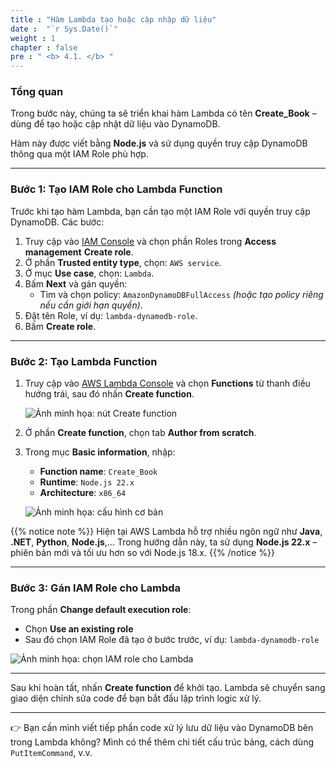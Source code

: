 ```yaml
---
title : "Hàm Lambda tạo hoặc cập nhập dữ liệu"
date :  "`r Sys.Date()`"
weight : 1
chapter : false
pre : " <b> 4.1. </b> "
---
```


### Tổng quan

Trong bước này, chúng ta sẽ triển khai hàm Lambda có tên **Create_Book** – dùng để tạo hoặc cập nhật dữ liệu vào DynamoDB.

Hàm này được viết bằng **Node.js** và sử dụng quyền truy cập DynamoDB thông qua một IAM Role phù hợp.

---

### Bước 1: Tạo IAM Role cho Lambda Function

Trước khi tạo hàm Lambda, bạn cần tạo một IAM Role với quyền truy cập DynamoDB. Các bước:

1. Truy cập vào [IAM Console](https://console.aws.amazon.com/iam/home#/roles) và chọn phần Roles trong **Access management** **Create role**.
2. Ở phần **Trusted entity type**, chọn: `AWS service`.
3. Ở mục **Use case**, chọn: `Lambda`.
4. Bấm **Next** và gán quyền:
   - Tìm và chọn policy: `AmazonDynamoDBFullAccess` *(hoặc tạo policy riêng nếu cần giới hạn quyền)*.
5. Đặt tên Role, ví dụ: `lambda-dynamodb-role`.
6. Bấm **Create role**.

---

### Bước 2: Tạo Lambda Function

1. Truy cập vào [AWS Lambda Console](https://console.aws.amazon.com/lambda/home) và chọn **Functions** từ thanh điều hướng trái, sau đó nhấn **Create function**.

   ![Ảnh minh họa: nút Create function](images/lambda-create-button.png)

2. Ở phần **Create function**, chọn tab **Author from scratch**.

3. Trong mục **Basic information**, nhập:

   - **Function name**: `Create_Book`
   - **Runtime**: `Node.js 22.x`
   - **Architecture**: `x86_64`

   ![Ảnh minh họa: cấu hình cơ bản](images/lambda-basic-info.png)

{{% notice note %}}
Hiện tại AWS Lambda hỗ trợ nhiều ngôn ngữ như **Java**, **.NET**, **Python**, **Node.js**,... Trong hướng dẫn này, ta sử dụng **Node.js 22.x** – phiên bản mới và tối ưu hơn so với Node.js 18.x.
{{% /notice %}}

---

### Bước 3: Gán IAM Role cho Lambda

Trong phần **Change default execution role**:

- Chọn **Use an existing role**
- Sau đó chọn IAM Role đã tạo ở bước trước, ví dụ: `lambda-dynamodb-role`

![Ảnh minh họa: chọn IAM role cho Lambda](images/lambda-select-role.png)

---

Sau khi hoàn tất, nhấn **Create function** để khởi tạo. Lambda sẽ chuyển sang giao diện chỉnh sửa code để bạn bắt đầu lập trình logic xử lý.

---

👉 Bạn cần mình viết tiếp phần code xử lý lưu dữ liệu vào DynamoDB bên trong Lambda không? Mình có thể thêm chi tiết cấu trúc bảng, cách dùng `PutItemCommand`, v.v.
